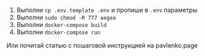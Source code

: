 1. Выполни `cp .env.template .env` и пропиши в `.env` параметры
2. Выполни `sudo chmod -R 777 aegea`
3. Выполни `docker-compose build`
4. Выполни `docker-compose run`

Или почитай статью с пошаговой инструкцией на pavlenko.page
